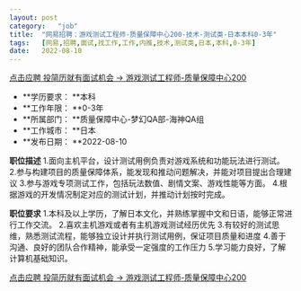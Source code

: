 ```yaml
---
layout:	post
category:	"job"
title:	"网易招聘：游戏测试工程师-质量保障中心200-技术-测试类-日本本科0-3年"
tags:	[网易,招聘,面试,找工作,工作,内推,技术,测试类,日本,本科,0-3年]
date:	2022-08-10
---
```


[点击应聘 投简历就有面试机会 -> 游戏测试工程师-质量保障中心200](http://mobile.bole.netease.com/bole/boleDetail?id=42240&employeeId=346f03c3cda5f04c&key=all)



- **学历要求： **本科
- **工作年限： **0-3年
- **所属部门： **质量保障中心-梦幻QA部-海神QA组
- **工作城市： **日本
- **发布日期： **2022-08-10



**职位描述**
1.面向主机平台，设计测试用例负责对游戏系统和功能玩法进行测试。
2.参与构建项目的质量保障体系，能发现和推动问题解决，并能对项目提出合理建议
3.参与游戏专项测试工作，包括玩法数值、剧情文案、游戏性能等方面。 
4.根据游戏的开发情况制定对应的测试计划，并推动计划按时完成。



**职位要求**
1.本科及以上学历，了解日本文化，并熟练掌握中文和日语，能够正常进行工作交流。
2.喜欢主机游戏或者有主机游戏测试经历优先
3.有较好的测试思维，熟悉测试流程，能够独立设计并执行测试用例，保证项目质量和进度 
4.善于沟通、良好的团队合作精神，能承受一定强度的工作压力 
5.学习能力良好，了解计算机基础知识。



[点击应聘 投简历就有面试机会 -> 游戏测试工程师-质量保障中心200](http://mobile.bole.netease.com/bole/boleDetail?id=42240&employeeId=346f03c3cda5f04c&key=all)